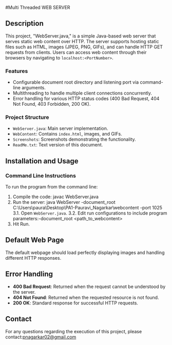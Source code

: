 #Multi Threaded WEB SERVER

## Description
This project, "WebServer.java," is a simple Java-based web server that serves static web content over HTTP. The server supports hosting static files such as HTML, images (JPEG, PNG, GIFs), and can handle HTTP GET requests from clients. Users can access web content through their browsers by navigating to `localhost:<PortNumber>`.

### Features
- Configurable document root directory and listening port via command-line arguments.
- Multithreading to handle multiple client connections concurrently.
- Error handling for various HTTP status codes (400 Bad Request, 404 Not Found, 403 Forbidden, 200 OK).

### Project Structure
- `WebServer.java`: Main server implementation.
- `WebContent`: Contains `index.html`, images, and GIFs.
- `Screenshots`: Screenshots demonstrating the functionality.
- `ReadMe.txt`: Text version of this document.

## Installation and Usage

### Command Line Instructions
To run the program from the command line:
1. Compile the code: javac WebServer.java
2. Run the server: java WebServer -document_root C:\Users\paura\Desktop\PA1-Pauravi_Nagarkar\webcontent -port 1025
3.1. Open `WebServer.java`.
3.2. Edit run configurations to include program parameters:-document_root <path_to_webcontent>
3. Hit Run.

## Default Web Page
The default webpage should load perfectly displaying images and handling different HTTP responses.

## Error Handling
- **400 Bad Request**: Returned when the request cannot be understood by the server.
- **404 Not Found**: Returned when the requested resource is not found.
- **200 OK**: Standard response for successful HTTP requests.

## Contact
For any questions regarding the execution of this project, please contact:pnagarkar02@gmail.com
